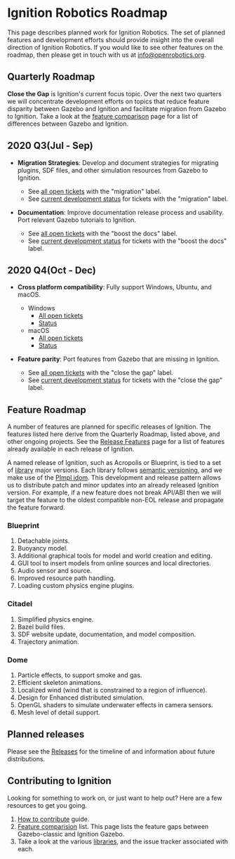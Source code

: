 # Ignition Robotics Roadmap

This page describes planned work for Ignition Robotics. The set of planned
features and development efforts should provide insight into the overall
direction of Ignition Robotics. If you would like to
see other features on the roadmap, then please get in touch with us at
info@openrobotics.org.

## Quarterly Roadmap

**Close the Gap** is Ignition's current focus topic. Over the next two
quarters we will concentrate development efforts on topics that reduce
feature disparity between Gazebo and Ignition and facilitate migration from
Gazebo to Ignition. Take a look at the
[feature comparison](/docs/citadel/comparison) page for a list of
differences between Gazebo and Ignition.

## 2020 Q3(Jul - Sep)

* **Migration Strategies**: Develop and document strategies for migrating
plugins, SDF files, and other simulation resources from Gazebo to Ignition.
    * See [all open tickets](https://github.com/search?q=org%3Aignitionrobotics+label%3A%22migration%22&state=open&type=Issues)
      with the "migration" label.
    * See [current development status](https://github.com/orgs/ignitionrobotics/projects/3?card_filter_query=label%3A%22migration%22)
      for tickets with the "migration" label.

* **Documentation**: Improve documentation release process and usability.
Port relevant Gazebo tutorials to Ignition.
    * See [all open tickets](https://github.com/search?q=org%3Aignitionrobotics+label%3A%22boost+the+docs%22&state=open&type=Issues)
      with the "boost the docs" label.
    * See [current development status](https://github.com/orgs/ignitionrobotics/projects/3?card_filter_query=label%3A%22boost+the+docs%22)
      for tickets with the "boost the docs" label.

## 2020 Q4(Oct - Dec)

* **Cross platform compatibility**: Fully support Windows, Ubuntu, and macOS.
    * Windows
        * [All open tickets](https://github.com/search?q=org%3Aignitionrobotics+label%3AWindows&type=Issues)
        * [Status](https://github.com/orgs/ignitionrobotics/projects/3?card_filter_query=label%3AWindows)
    * macOS
        * [All open tickets](https://github.com/search?q=org%3Aignitionrobotics+label%3AmacOS&type=Issues)
        * [Status](https://github.com/orgs/ignitionrobotics/projects/3?card_filter_query=label%3AmacOS)

* **Feature parity**: Port features from Gazebo that are missing in Ignition.
    * See [all open tickets](https://github.com/search?q=org%3Aignitionrobotics+label%3A%22close+the+gap%22&state=open&type=Issues)
      with the "close the gap" label.
    * See [current development status](https://github.com/orgs/ignitionrobotics/projects/3?card_filter_query=label%3A%22close+the+gap%22)
      for tickets with the "close the gap" label.

## Feature Roadmap

A number of features are planned for specific releases of Ignition. The
features listed here derive from the Quarterly Roadmap, listed above, and other
ongoing projects.  See the [Release Features](/docs/all/release-features) page for a list of features already available in each release of Ignition.

A named release of Ignition, such as Acropolis or Blueprint, is tied to
a set of [library](/libs) major versions. Each library follows
[semantic versioning](https://semver.org/), and we make use of the [PImpl
idom](https://en.cppreference.com/w/cpp/language/pimpl). This development
and release pattern allows us to distribute patch and minor updates into an already released Ignition version. For example, if a new feature does not break API/ABI then we will target the feature to the oldest compatible non-EOL release and propagate the feature forward.

### Blueprint

1. Detachable joints.
1. Buoyancy model.
1. Additional graphical tools for model and world creation and editing.
1. GUI tool to insert models from online sources and local directories.
1. Audio sensor and source.
1. Improved resource path handling.
1. Loading custom physics engine plugins.

### Citadel

1. Simplified physics engine.
1. Bazel build files.
1. SDF website update, documentation, and model composition.
1. Trajectory animation.

### Dome

1. Particle effects, to support smoke and gas.
1. Efficient skeleton animations.
1. Localized wind (wind that is constrained to a region of influence).
1. Design for Enhanced distributed simulation.
1. OpenGL shaders to simulate underwater effects in camera sensors.
1. Mesh level of detail support.

## Planned releases

Please see the [Releases](/docs/all/releases) for the timeline of and information about future distributions.

## Contributing to Ignition

Looking for something to work on, or just want to help out? Here are a few
resources to get you going.

1. [How to contribute](/docs/all/contributing) guide.
1. [Feature comparision](/docs/citadel/comparison) list. This page lists the
   feature gaps between Gazebo-classic and Ignition Gazebo.
1. Take a look at the various [libraries](/libs), and the issue tracker
   associated with each.
